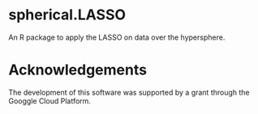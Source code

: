 # spherical.LASSO

An R package to apply the LASSO on data over the hypersphere.

# Acknowledgements

The development of this software was supported by a grant through the Googgle Cloud Platform.
